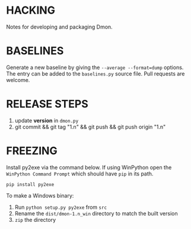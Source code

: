 # HACKING

Notes for developing and packaging Dmon.

# BASELINES

Generate a new baseline by giving the `--average --format=dump` options. The entry can be added to the `baselines.py` source file. Pull requests are welcome.

# RELEASE STEPS

1. update __version__ in `dmon.py`
2. git commit && git tag "1.n" && git push && git push origin "1.n"

# FREEZING

Install py2exe via the command below. If using WinPython open the `WinPython Command Prompt` which should have `pip` in its path.

```
pip install py2exe
```

To make a Windows binary:

1. Run `python setup.py py2exe` from `src`
2. Rename the `dist/dmon-1.n_win` directory to match the built version
3. `zip` the directory
